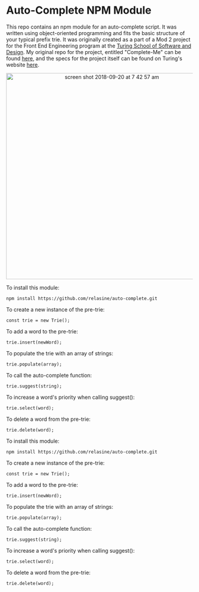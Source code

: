# Auto-Complete NPM Module

This repo contains an npm module for an auto-complete script. It was written using object-oriented programming and fits the basic structure of your typical prefix trie. It was originally created as a part of a Mod 2 project for the Front End Engineering program at the [Turing School of Software and Design](https://www.turing.io). My original repo for the project, entitled "Complete-Me" can be found [here](https://github.com/relasine/complete-me), and the specs for the project itself can be found on Turing's website [here](http://frontend.turing.io/projects/complete-me.html).

<p align="center"> 
<img style="display:block;text-align:center" width="555" alt="screen shot 2018-09-20 at 7 42 57 am" src="https://user-images.githubusercontent.com/29719272/45822560-fa059e80-bca8-11e8-9493-0ecdfb868367.png">
</p>

To install this module:

``` npm install https://github.com/relasine/auto-complete.git ```

To create a new instance of the pre-trie:

``` const trie = new Trie(); ```

To add a word to the pre-trie:

``` trie.insert(newWord); ```

To populate the trie with an array of strings:

``` trie.populate(array); ```

To call the auto-complete function:

``` trie.suggest(string); ```

To increase a word's priority when calling suggest():

``` trie.select(word); ```

To delete a word from the pre-trie:

``` trie.delete(word); ```

To install this module:

``` npm install https://github.com/relasine/auto-complete.git ```

To create a new instance of the pre-trie:

``` const trie = new Trie(); ```

To add a word to the pre-trie:

``` trie.insert(newWord); ```

To populate the trie with an array of strings:

``` trie.populate(array); ```

To call the auto-complete function:

``` trie.suggest(string); ```

To increase a word's priority when calling suggest():

``` trie.select(word); ```

To delete a word from the pre-trie:

``` trie.delete(word); ```

